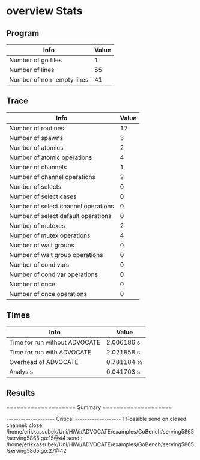 # overview Stats

## Program
| Info | Value |
| - | - |
| Number of go files | 1 |
| Number of lines | 55 |
| Number of non-empty lines | 41 |


## Trace
| Info | Value |
| - | - |
| Number of routines | 17 |
| Number of spawns | 3 |
| Number of atomics | 2 |
| Number of atomic operations | 4 |
| Number of channels | 1 |
| Number of channel operations | 2 |
| Number of selects | 0 |
| Number of select cases | 0 |
| Number of select channel operations | 0 |
| Number of select default operations | 0 |
| Number of mutexes | 2 |
| Number of mutex operations | 4 |
| Number of wait groups | 0 |
| Number of wait group operations | 0 |
| Number of cond vars | 0 |
| Number of cond var operations | 0 |
| Number of once | 0| 
| Number of once operations | 0 |


## Times
| Info | Value |
| - | - |
| Time for run without ADVOCATE | 2.006186 s |
| Time for run with ADVOCATE | 2.021858 s |
| Overhead of ADVOCATE | 0.781184 % |
| Analysis | 0.041703 s |


## Results
==================== Summary ====================

-------------------- Critical -------------------
1 Possible send on closed channel:
	close: /home/erikkassubek/Uni/HiWi/ADVOCATE/examples/GoBench/serving5865/serving5865.go:15@44
	send : /home/erikkassubek/Uni/HiWi/ADVOCATE/examples/GoBench/serving5865/serving5865.go:27@42
